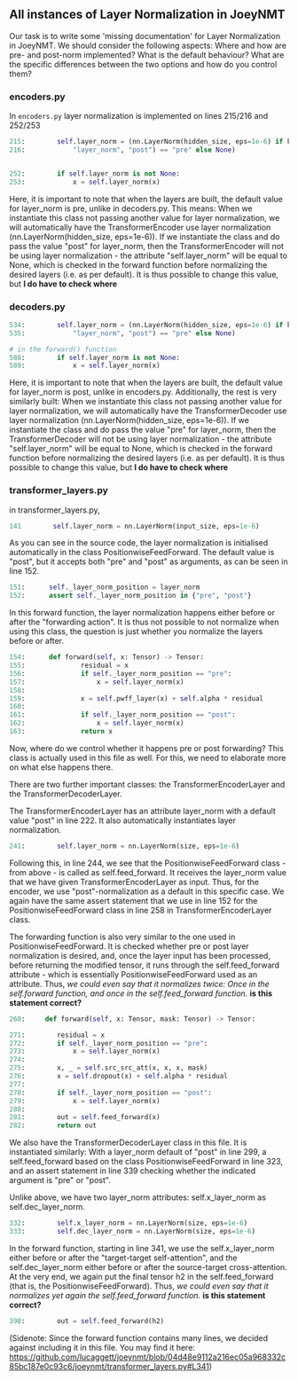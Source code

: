 ## All instances of Layer Normalization in JoeyNMT

Our task is to write some 'missing documentation' for Layer Normalization in JoeyNMT. We should consider the following aspects: Where and how are pre- and post-norm implemented? What is the default behaviour? What are the specific differences between the two options and how do you control them?

### encoders.py

In `encoders.py` layer normalization is implemented on lines 215/216 and 252/253

```python
215:        self.layer_norm = (nn.LayerNorm(hidden_size, eps=1e-6) if kwargs.get(
216:            "layer_norm", "post") == "pre" else None)


252:        if self.layer_norm is not None:
253:            x = self.layer_norm(x)

```
Here, it is important to note that when the layers are built, the default value for layer_norm is pre, unlike in decoders.py. This means: When we instantiate this class not passing another value for layer normalization, we will automatically have the TransformerEncoder use layer normalization (nn.LayerNorm(hidden_size, eps=1e-6)). If we instantiate the class and do pass the value "post" for layer_norm, then the TransformerEncoder will not be using layer normalization - the attribute "self.layer_norm" will be equal to None, which is checked in the forward function before normalizing the desired layers (i.e. as per default). It is thus possible to change this value, but __I do have to check where__

### decoders.py
```python
534:        self.layer_norm = (nn.LayerNorm(hidden_size, eps=1e-6) if kwargs.get(
535:            "layer_norm", "post") == "pre" else None)

# in the forward() function
588:        if self.layer_norm is not None:
589:            x = self.layer_norm(x)

```
Here, it is important to note that when the layers are built, the default value for layer_norm is post, unlike in encoders.py. Additionally, the rest is very similarly built: When we instantiate this class not passing another value for layer normalization, we will automatically have the TransformerDecoder use layer normalization (nn.LayerNorm(hidden_size, eps=1e-6)). If we instantiate the class and do pass the value "pre" for layer_norm, then the TransformerDecoder will not be using layer normalization - the attribute "self.layer_norm" will be equal to None, which is checked in the forward function before normalizing the desired layers (i.e. as per default). It is thus possible to change this value, but __I do have to check where__

### transformer_layers.py
in transformer_layers.py, 

```python
141        self.layer_norm = nn.LayerNorm(input_size, eps=1e-6)
```
As you can see in the source code, the layer normalization is initialised automatically in the class PositionwiseFeedForward. The default value is "post", but it accepts both "pre" and "post" as arguments, as can be seen in line 152. 

```python
151:      self._layer_norm_position = layer_norm
152:      assert self._layer_norm_position in {"pre", "post"}
```

In this forward function, the layer normalization happens either before or after the "forwarding action". It is thus not possible to not normalize when using this class, the question is just whether you normalize the layers before or after.

```python
154:      def forward(self, x: Tensor) -> Tensor:
155:              residual = x
156:              if self._layer_norm_position == "pre":
157:                  x = self.layer_norm(x)
158:
159:              x = self.pwff_layer(x) + self.alpha * residual
160:
161:              if self._layer_norm_position == "post":
162:                  x = self.layer_norm(x)
163:              return x
```

Now, where do we control whether it happens pre or post forwarding? This class is actually used in this file as well. For this, we need to elaborate more on what else happens there.

There are two further important classes: the TransformerEncoderLayer and the TransformerDecoderLayer.

The TransformerEncoderLayer has an attribute layer_norm with a default value "post" in line 222. It also automatically instantiates layer normalization.

```python
241:        self.layer_norm = nn.LayerNorm(size, eps=1e-6)
```

Following this, in line 244, we see that the PositionwiseFeedForward class - from above - is called as self.feed_forward. It receives the layer_norm value that we have given TransformerEncoderLayer as input. Thus, for the encoder, we use "post"-normalization as a default in this specific case. We again have the same assert statement that we use in line 152 for the PositionwiseFeedForward class in line 258 in TransformerEncoderLayer class.

The forwarding function is also very similar to the one used in PositionwiseFeedForward. It is checked whether pre or post layer normalization is desired, and, once the layer input has been processed, before returning the modified tensor, it runs through the self.feed_forward attribute - which is essentially PositionwiseFeedForward used as an attribute. Thus, _we could even say that it normalizes twice: Once in the self.forward function, and once in the self.feed_forward function._ __is this statement correct?__

```python
260:     def forward(self, x: Tensor, mask: Tensor) -> Tensor:

271:        residual = x
272:        if self._layer_norm_position == "pre":
273:            x = self.layer_norm(x)
274:
275:        x, _ = self.src_src_att(x, x, x, mask)
276:        x = self.dropout(x) + self.alpha * residual
277:
278:        if self._layer_norm_position == "post":
279:            x = self.layer_norm(x)
280:
281:        out = self.feed_forward(x)
282:        return out
```

We also have the TransformerDecoderLayer class in this file. It is instantiated similarly: With a layer_norm default of "post" in line 299, a self.feed_forward based on the class PositionwiseFeedForward in line 323, and an assert statement in line 339 checking whether the indicated argument is "pre" or "post". 

Unlike above, we have two layer_norm attributes: self.x_layer_norm as self.dec_layer_norm.

```python
332:        self.x_layer_norm = nn.LayerNorm(size, eps=1e-6)
333:        self.dec_layer_norm = nn.LayerNorm(size, eps=1e-6)
```

In the forward function, starting in line 341, we use the self.x_layer_norm either before or after the "target-target self-attention", and the self.dec_layer_norm either before or after the source-target cross-attention. At the very end, we again put the final tensor h2 in the self.feed_forward (that is, the PositionwiseFeedForward). Thus, _we could even say that it normalizes yet again the self.feed_forward function._ __is this statement correct?__

```python
398:        out = self.feed_forward(h2)
```

(Sidenote: Since the forward function contains many lines, we decided against including it in this file. You may find it here: https://github.com/lucaggett/joeynmt/blob/04d48e9112a216ec05a968332c85bc187e0c93c6/joeynmt/transformer_layers.py#L341)

